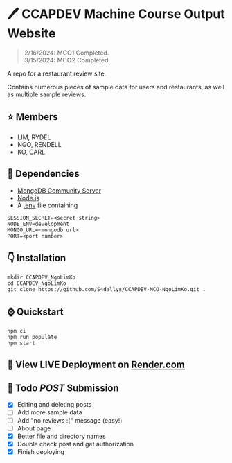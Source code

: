 # 🖊️ CCAPDEV Machine Course Output Website
> 2/16/2024: MCO1 Completed.   
> 3/15/2024: MCO2 Completed.

A repo for a restaurant review site.   
   
Contains numerous pieces of sample data for users and restaurants, as well as multiple sample reviews.

## ⭐ Members
- LIM, RYDEL   
- NGO, RENDELL   
- KO, CARL

## 🔭 Dependencies 
- [MongoDB Community Server](https://www.mongodb.com/try/download/community)  
- [Node.js](https://nodejs.org/en)
- A [.env](https://www.npmjs.com/package/dotenv) file containing 
```
SESSION_SECRET=<secret string>
NODE_ENV=development
MONGO_URL=<mongodb url>
PORT=<port number>
```

## 👇 Installation
```
mkdir CCAPDEV_NgoLimKo
cd CCAPDEV_NgoLimKo
git clone https://github.com/S4dallys/CCAPDEV-MCO-NgoLimKo.git .
```

## ⌚ Quickstart
```
npm ci
npm run populate
npm start
```
  
## 🚀 View LIVE Deployment on [Render.com](https://ccapdev-mco-ngolimko.onrender.com/)

## 🌵 Todo *POST* Submission
- [x] Editing and deleting posts
- [ ] Add more sample data
- [ ] Add "no reviews :(" message (easy!)
- [ ] About page
- [x] Better file and directory names
- [x] Double check post and get authorization
- [x] Finish deploying
